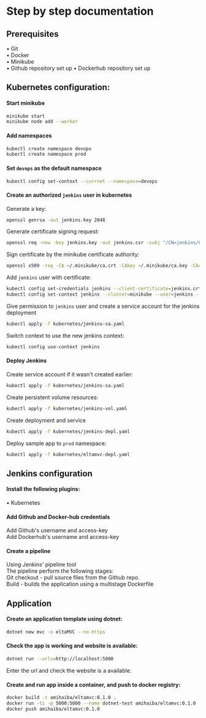 # Step by step documentation
## Prerequisites
• Git  
• Docker  
• Minikube  
• Github repository set up
• Dockerhub repository set up
## Kubernetes configuration:
#### Start minikube
```bash
minikube start
minikube node add --worker
```
#### Add namespaces
```bash
kubectl create namespace devops
kubectl create namespace prod
```
#### Set `devops` as the default namespace
```bash
kubectl config set-context --currnet --namespace=devops
```
#### Create an authorized `jenkins` user in kubernetes
Generate a key:
```bash
openssl genrsa -out jenkins.key 2048
```
Generate certificate signing request:
```bash
openssl req -new -key jenkins.key -out jenkins.csr -subj "/CN=jenkins/O=devops/O=minikube.com"
```
Sign certificate by the minikube certificate authority:
```bash
openssl x509 -req -CA ~/.minikube/ca.crt -CAkey ~/.minikube/ca.key -CAcreateserial -days 730 -in jenkins.csr -out jenkins.crt
```
Add `jenkins` user with certificate:
```bash
kubectl config set-credentials jenkins --client-certificate=jenkins.crt --client-key=jenkins.key
kubectl config set-context jenkins --cluster=minikube --user=jenkins --namespace=devops
```
Give permission to `jenkins` user and create a service account for the jenkins deployment
```bash
kubectl apply -f kubernetes/jenkins-sa.yaml
```
Switch context to use the new jenkins context:
```bash
kubectl config use-context jenkins
```



#### Deploy Jenkins
Create service account if it wasn't created earlier:
```bash
kubectl apply -f kubernetes/jenkins-sa.yaml
```
Create persistent volume resources:
```bash
kubectl apply -f kubernetes/jenkins-vol.yaml
```
Create deployment and service
```bash
kubectl apply -f kubernetes/jenkins-depl.yaml
```

Deploy sample app to `prod` namespace:
```bash
kubectl apply -f kubernetes/eltamvc-depl.yaml
```

## Jenkins configuration  
#### Install the following plugins:  
• Kubernetes  
  
#### Add Github and Docker-hub credentials  
Add Github's username and access-key  
Add Dockerhub's username and access-key  

#### Create a pipeline  
Using Jenkins' pipeline tool  
The pipeline perform the following stages:  
Git checkout - pull source files from the Github repo.  
Build - builds the application using a multistage Dockerfile

## Application
#### Create an application template using dotnet:
```bash
dotnet new mvc -o eltaMVC --no-https
```
#### Check the app is working and website is available:
```bash
dotnet run --urls=http://localhost:5000
```
Enter the url and check the website is a available.  
#### Create and run app inside a container, and push to docker registry:
```bash
docker build -t amihaiba/eltamvc:0.1.0 .
docker run -ti -p 5000:5000 --name dotnet-test amihaiba/eltamvc:0.1.0
docker push amihaiba/eltamvc:0.1.0
```
